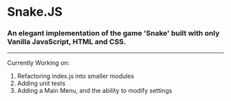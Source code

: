 # Snake.JS

### An elegant implementation of the game 'Snake' built with only Vanilla JavaScript, HTML and CSS.

----

Currently Working on:
1. Refactoring index.js into smaller modules
2. Adding unit tests
3. Adding a Main Menu, and the ability to modify settings
